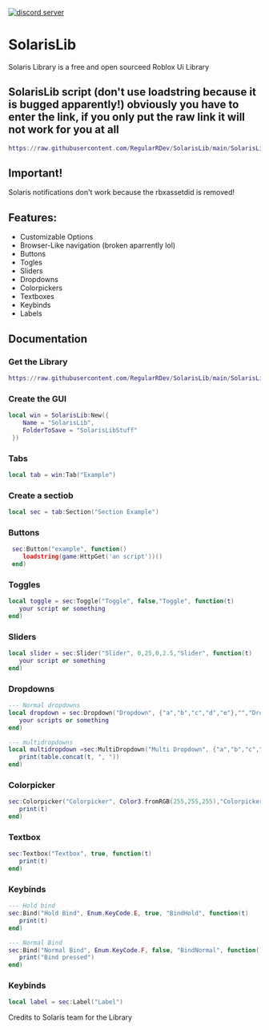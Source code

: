 [![discord server](https://cdn.discordapp.com/attachments/832371927740973078/1146320361261117480/solaris2.png)](https://discord.gg/jaunk8nhN5)

# SolarisLib
Solaris Library is a free and open sourceed Roblox Ui Library
## SolarisLib script (don't use loadstring because it is bugged apparently!) obviously you have to enter the link, if you only put the raw link it will not work for you at all
```lua
https://raw.githubusercontent.com/RegularRDev/SolarisLib/main/SolarisLib
```
## Important!
Solaris notifications don't work because the rbxassetdid is removed!

## Features:
- Customizable Options
- Browser-Like navigation (broken aparrently lol)
- Buttons
- Togles
- Sliders
- Dropdowns
- Colorpickers
- Textboxes
- Keybinds
- Labels

## Documentation

### Get the Library
```lua
https://raw.githubusercontent.com/RegularRDev/SolarisLib/main/SolarisLib
```

### Create the GUI
```lua
local win = SolarisLib:New({
    Name = "SolarisLib",
    FolderToSave = "SolarisLibStuff"
 })
```

### Tabs
```lua
local tab = win:Tab("Example")
```
### Create a sectiob
```lua
local sec = tab:Section("Section Example")
```
### Buttons
```lua
 sec:Button("example", function()
    loadstring(game:HttpGet('an script'))()
 end)
```
### Toggles
```lua
local toggle = sec:Toggle("Toggle", false,"Toggle", function(t)
   your script or something
end)
```
### Sliders
```lua
local slider = sec:Slider("Slider", 0,25,0,2.5,"Slider", function(t)
   your script or something
end)
```
### Dropdowns
```lua
--- Normal dropdowns
local dropdown = sec:Dropdown("Dropdown", {"a","b","c","d","e"},"","Dropdown", function(t)
   your scripts or something
end)

--- multidropdowns
local multidropdown =sec:MultiDropdown("Multi Dropdown", {"a","b","c","d","e"},{"b", "c"},"Dropdown", function(t)
   print(table.concat(t, ", "))
end)
```
### Colorpicker
```lua
sec:Colorpicker("Colorpicker", Color3.fromRGB(255,255,255),"Colorpicker", function(t)
   print(t)
end)
```
### Textbox
```lua
sec:Textbox("Textbox", true, function(t)
   print(t)
end)
```
### Keybinds
```lua
--- Hold bind
sec:Bind("Hold Bind", Enum.KeyCode.E, true, "BindHold", function(t)
   print(t)
end)

--- Normal Bind
sec:Bind("Normal Bind", Enum.KeyCode.F, false, "BindNormal", function()
   print("Bind pressed")
end)
```
### Keybinds
```lua
local label = sec:Label("Label")
```
Credits to Solaris team for the Library
